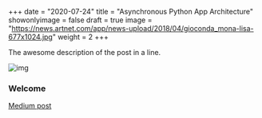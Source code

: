 +++
date = "2020-07-24"
title = "Asynchronous Python App Architecture"
showonlyimage = false
draft = true
image = "https://news.artnet.com/app/news-upload/2018/04/gioconda_mona-lisa-677x1024.jpg"
weight = 2
+++

The awesome description of the post in a line.
<!--more-->

![img](https://news.artnet.com/app/news-upload/2018/04/gioconda_mona-lisa-677x1024.jpg)

### Welcome

[Medium post](https://medium.com/cowrks/asynchronous-python-app-architecture-5395d5338c4a)